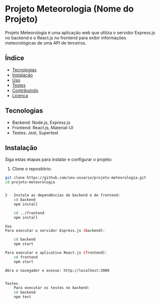 # Projeto Meteorologia (Nome do Projeto)

Projeto Meteorologia é uma aplicação web que utiliza o servidor Express.js no backend e o React.js no frontend para exibir informações meteorológicas de uma API de terceiros.

## Índice

- [Tecnologias](#tecnologias)
- [Instalação](#instalação)
- [Uso](#uso)
- [Testes](#testes)
- [Contribuindo](#contribuindo)
- [Licença](#licença)

## Tecnologias

- Backend: Node.js, Express.js
- Frontend: React.js, Material-UI
- Testes: Jest, Supertest

## Instalação

Siga estas etapas para instalar e configurar o projeto:

1. Clone o repositório:

```bash
git clone https://github.com/seu-usuario/projeto-meteorologia.git
cd projeto-meteorologia


2 - Instale as dependências do backend e do frontend:
    cd backend
    npm install

    cd ../frontend
    npm install

Uso
Para executar o servidor Express.js (backend):

    cd backend
    npm start

Para executar o aplicativo React.js (frontend):
    cd frontend
    npm start

Abra o navegador e acesse: http://localhost:3000


Testes
    Para executar os testes no backend:
    cd backend
    npm test







